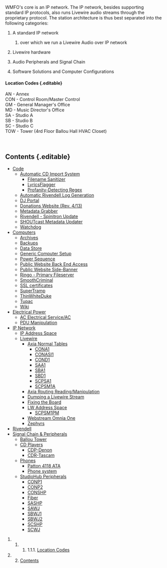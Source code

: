 WMFO's core is an IP network. The IP network, besides supporting
standard IP protocols, also runs Livewire audio streams through the
proprietary protocol. The station architecture is thus best separated
into the following categories:

1.  A standard IP network
    1.  over which we run a Livewire Audio over IP network

2.  Livewire hardware
3.  Audio Peripherals and Signal Chain
4.  Software Solutions and Computer Configurations

#### Location Codes {.editable}

AN - Annex\
 CON - Control Room/Master Control\
 GM - General Manager's Office\
 MD - Music Director's Office\
 SA - Studio A\
 SB - Studio B\
 SC - Studio C\
 TOW - Tower (4rd Floor Ballou Hall HVAC Closet) 

 

Contents {.editable}
--------

-   [Code](https://wiki.wmfo.org/Operations/Station_Architecture_Overview/Code "Operations/Station_Architecture_Overview/Code")
    -   [Automatic CD Import
        System](https://wiki.wmfo.org/Operations/Station_Architecture_Overview/Code/Automatic_CD_Import_System "Operations/Station_Architecture_Overview/Code/Automatic_CD_Import_System")
        -   [Filename
            Sanitizer](https://wiki.wmfo.org/Operations/Station_Architecture_Overview/Code/Automatic_CD_Import_System/Filename_Sanitizer "Operations/Station_Architecture_Overview/Code/Automatic_CD_Import_System/Filename_Sanitizer")
        -   [LyricsFlagger](https://wiki.wmfo.org/Operations/Station_Architecture_Overview/Code/Automatic_CD_Import_System/LyricsChecker "Operations/Station_Architecture_Overview/Code/Automatic_CD_Import_System/LyricsChecker")
        -   [Profanity-Detecting
            Regex](https://wiki.wmfo.org/Operations/Station_Architecture_Overview/Code/Automatic_CD_Import_System/Profanity-Detecting_Regex "Operations/Station_Architecture_Overview/Code/Automatic_CD_Import_System/Profanity-Detecting_Regex")
    -   [Automatic Rivendell Log
        Generation](https://wiki.wmfo.org/Operations/Station_Architecture_Overview/Code/Automatic_Rivendell_Log_Generation "Operations/Station_Architecture_Overview/Code/Automatic_Rivendell_Log_Generation")
    -   [DJ
        Portal](https://wiki.wmfo.org/Operations/Station_Architecture_Overview/Code/DJ_Portal "Operations/Station_Architecture_Overview/Code/DJ_Portal")
    -   [Donations Website (Rev.
        4/13)](https://wiki.wmfo.org/Operations/Station_Architecture_Overview/Code/Donations_Website_(Rev._4%2F%2F13) "Operations/Station_Architecture_Overview/Code/Donations_Website_(Rev._4//13)")
    -   [Metadata
        Grabber](https://wiki.wmfo.org/Operations/Station_Architecture_Overview/Code/Metadata_Grabber "Operations/Station_Architecture_Overview/Code/Metadata_Grabber")
    -   [Rivendell - Spinitron
        Update](https://wiki.wmfo.org/Operations/Station_Architecture_Overview/Code/Rivendell_-_Spinitron_Update "Operations/Station_Architecture_Overview/Code/Rivendell_-_Spinitron_Update")
    -   [SHOUTcast Metadata
        Updater](https://wiki.wmfo.org/Operations/Station_Architecture_Overview/Code/SHOUTcast_Metadata_Updater "Operations/Station_Architecture_Overview/Code/SHOUTcast_Metadata_Updater")
    -   [Watchdog](https://wiki.wmfo.org/Operations/Station_Architecture_Overview/Code/Watchdog "Operations/Station_Architecture_Overview/Code/Watchdog")
-   [Computers](https://wiki.wmfo.org/Operations/Station_Architecture_Overview/Computers "Operations/Station_Architecture_Overview/Computers")
    -   [Archives](https://wiki.wmfo.org/Operations/Station_Architecture_Overview/Computers/Archives "Operations/Station_Architecture_Overview/Computers/Archives")
    -   [Backups](https://wiki.wmfo.org/Operations/Station_Architecture_Overview/Computers/Backups "Operations/Station_Architecture_Overview/Computers/Backups")
    -   [Data
        Store](https://wiki.wmfo.org/Operations/Station_Architecture_Overview/Computers/Data_Store "Operations/Station_Architecture_Overview/Computers/Data_Store")
    -   [Generic Computer
        Setup](https://wiki.wmfo.org/Operations/Station_Architecture_Overview/Computers/Generic_Computer_Setup "Operations/Station_Architecture_Overview/Computers/Generic_Computer_Setup")
    -   [Power
        Sequence](https://wiki.wmfo.org/Operations/Station_Architecture_Overview/Computers/Power_Sequence "Operations/Station_Architecture_Overview/Computers/Power_Sequence")
    -   [Public Website Back End
        Access](https://wiki.wmfo.org/Operations/Station_Architecture_Overview/Computers/Public_Website_Back_End_Access "Operations/Station_Architecture_Overview/Computers/Public_Website_Back_End_Access")
    -   [Public Website
        Side-Banner](https://wiki.wmfo.org/Operations/Station_Architecture_Overview/Computers/Public_Website_Side-Banner "Operations/Station_Architecture_Overview/Computers/Public_Website_Side-Banner")
    -   [Ringo - Primary
        Fileserver](https://wiki.wmfo.org/Operations/Station_Architecture_Overview/Computers/Ringo_-_Primary_Fileserver "Operations/Station_Architecture_Overview/Computers/Ringo_-_Primary_Fileserver")
    -   [SmoothCriminal](https://wiki.wmfo.org/Operations/Station_Architecture_Overview/Computers/SmoothCriminal "Operations/Station_Architecture_Overview/Computers/SmoothCriminal")
    -   [SSL
        certificates](https://wiki.wmfo.org/Operations/Station_Architecture_Overview/Computers/SSL_certificates "Operations/Station_Architecture_Overview/Computers/SSL_certificates")
    -   [SuperTramp](https://wiki.wmfo.org/Operations/Station_Architecture_Overview/Computers/SuperTramp "Operations/Station_Architecture_Overview/Computers/SuperTramp")
    -   [ThinWhiteDuke](https://wiki.wmfo.org/Operations/Station_Architecture_Overview/Computers/ThinWhiteDuke "Operations/Station_Architecture_Overview/Computers/ThinWhiteDuke")
    -   [Tupac](https://wiki.wmfo.org/Operations/Station_Architecture_Overview/Computers/Tupac "Operations/Station_Architecture_Overview/Computers/Tupac")
    -   [Wiki](https://wiki.wmfo.org/Operations/Station_Architecture_Overview/Computers/Wiki "Operations/Station_Architecture_Overview/Computers/Wiki")
-   [Electrical
    Power](https://wiki.wmfo.org/Operations/Station_Architecture_Overview/Electrical_Power "Operations/Station_Architecture_Overview/Electrical_Power")
    -   [AC Electrical
        Service/AC](https://wiki.wmfo.org/Operations/Station_Architecture_Overview/Electrical_Power/AC_Electrical_Service%2F%2FAC "Operations/Station_Architecture_Overview/Electrical_Power/AC_Electrical_Service//AC")
    -   [PDU
        Manipulation](https://wiki.wmfo.org/Operations/Station_Architecture_Overview/Electrical_Power/PDU_Manipulation "Operations/Station_Architecture_Overview/Electrical_Power/PDU_Manipulation")
-   [IP
    Network](https://wiki.wmfo.org/Operations/Station_Architecture_Overview/IP_Network "Operations/Station_Architecture_Overview/IP_Network")
    -   [IP Address
        Space](https://wiki.wmfo.org/Operations/Station_Architecture_Overview/IP_Network/IP_Address_Space "Operations/Station_Architecture_Overview/IP_Network/IP_Address_Space")
    -   [Livewire](https://wiki.wmfo.org/Operations/Station_Architecture_Overview/IP_Network/Livewire "Operations/Station_Architecture_Overview/IP_Network/Livewire")
        -   [Axia Normal
            Tables](https://wiki.wmfo.org/Operations/Station_Architecture_Overview/IP_Network/Livewire/Axia_Normal_Tables "Operations/Station_Architecture_Overview/IP_Network/Livewire/Axia_Normal_Tables")
            -   [CONA1](https://wiki.wmfo.org/Operations/Station_Architecture_Overview/IP_Network/Livewire/Axia_Normal_Tables/CONA1 "Operations/Station_Architecture_Overview/IP_Network/Livewire/Axia_Normal_Tables/CONA1")
            -   [CONASI1](https://wiki.wmfo.org/Operations/Station_Architecture_Overview/IP_Network/Livewire/Axia_Normal_Tables/CONASI1 "Operations/Station_Architecture_Overview/IP_Network/Livewire/Axia_Normal_Tables/CONASI1")
            -   [COND1](https://wiki.wmfo.org/Operations/Station_Architecture_Overview/IP_Network/Livewire/Axia_Normal_Tables/COND1 "Operations/Station_Architecture_Overview/IP_Network/Livewire/Axia_Normal_Tables/COND1")
            -   [SAA1](https://wiki.wmfo.org/Operations/Station_Architecture_Overview/IP_Network/Livewire/Axia_Normal_Tables/SAA1 "Operations/Station_Architecture_Overview/IP_Network/Livewire/Axia_Normal_Tables/SAA1")
            -   [SBA1](https://wiki.wmfo.org/Operations/Station_Architecture_Overview/IP_Network/Livewire/Axia_Normal_Tables/SBA1 "Operations/Station_Architecture_Overview/IP_Network/Livewire/Axia_Normal_Tables/SBA1")
            -   [SBD1](https://wiki.wmfo.org/Operations/Station_Architecture_Overview/IP_Network/Livewire/Axia_Normal_Tables/SBD1 "Operations/Station_Architecture_Overview/IP_Network/Livewire/Axia_Normal_Tables/SBD1")
            -   [SCPSA1](https://wiki.wmfo.org/Operations/Station_Architecture_Overview/IP_Network/Livewire/Axia_Normal_Tables/SCPSA1 "Operations/Station_Architecture_Overview/IP_Network/Livewire/Axia_Normal_Tables/SCPSA1")
            -   [SCPSM1A](https://wiki.wmfo.org/Operations/Station_Architecture_Overview/IP_Network/Livewire/Axia_Normal_Tables/SCPSM1A "Operations/Station_Architecture_Overview/IP_Network/Livewire/Axia_Normal_Tables/SCPSM1A")
        -   [Axia Routing
            Reading/Manipulation](https://wiki.wmfo.org/Operations/Station_Architecture_Overview/IP_Network/Livewire/Axia_Routing_Reading%2F%2FManipulation "Operations/Station_Architecture_Overview/IP_Network/Livewire/Axia_Routing_Reading//Manipulation")
        -   [Dumping a Livewire
            Stream](https://wiki.wmfo.org/Operations/Station_Architecture_Overview/IP_Network/Livewire/Dumping_a_Livewire_Stream "Operations/Station_Architecture_Overview/IP_Network/Livewire/Dumping_a_Livewire_Stream")
        -   [Fixing the
            Board](https://wiki.wmfo.org/Operations/Station_Architecture_Overview/IP_Network/Livewire/Fixing_the_Board "Operations/Station_Architecture_Overview/IP_Network/Livewire/Fixing_the_Board")
        -   [LW Address
            Space](https://wiki.wmfo.org/Operations/Station_Architecture_Overview/IP_Network/Livewire/LW_Address_Space "Operations/Station_Architecture_Overview/IP_Network/Livewire/LW_Address_Space")
            -   [SCPSM1PM](https://wiki.wmfo.org/Operations/Station_Architecture_Overview/IP_Network/Livewire/LW_Address_Space/SCPSM1PM "Operations/Station_Architecture_Overview/IP_Network/Livewire/LW_Address_Space/SCPSM1PM")
        -   [Webstream Omnia
            One](https://wiki.wmfo.org/Operations/Station_Architecture_Overview/IP_Network/Livewire/Webstream_Omnia_One "Operations/Station_Architecture_Overview/IP_Network/Livewire/Webstream_Omnia_One")
        -   [Zephyrs](https://wiki.wmfo.org/Operations/Station_Architecture_Overview/IP_Network/Livewire/Zephyrs "Operations/Station_Architecture_Overview/IP_Network/Livewire/Zephyrs")
-   [Rivendell](https://wiki.wmfo.org/Operations/Station_Architecture_Overview/Rivendell "Operations/Station_Architecture_Overview/Rivendell")
-   [Signal Chain &
    Peripherals](https://wiki.wmfo.org/index.php?title=Operations/Station_Architecture_Overview/Signal_Chain_%26_Peripherals "Operations/Station_Architecture_Overview/Signal_Chain_&_Peripherals")
    -   [Ballou
        Tower](https://wiki.wmfo.org/index.php?title=Operations/Station_Architecture_Overview/Signal_Chain_%26_Peripherals/Ballou_Tower "Operations/Station_Architecture_Overview/Signal_Chain_&_Peripherals/Ballou_Tower")
    -   [CD
        Players](https://wiki.wmfo.org/index.php?title=Operations/Station_Architecture_Overview/Signal_Chain_%26_Peripherals/CD_Players "Operations/Station_Architecture_Overview/Signal_Chain_&_Peripherals/CD_Players")
        -   [CDP-Denon](https://wiki.wmfo.org/index.php?title=Operations/Station_Architecture_Overview/Signal_Chain_%26_Peripherals/CD_Players/CDP-Denon "Operations/Station_Architecture_Overview/Signal_Chain_&_Peripherals/CD_Players/CDP-Denon")
        -   [CDR-Tascam](https://wiki.wmfo.org/index.php?title=Operations/Station_Architecture_Overview/Signal_Chain_%26_Peripherals/CD_Players/CDR-Tascam "Operations/Station_Architecture_Overview/Signal_Chain_&_Peripherals/CD_Players/CDR-Tascam")
    -   [Phones](https://wiki.wmfo.org/index.php?title=Operations/Station_Architecture_Overview/Signal_Chain_%26_Peripherals/Phones "Operations/Station_Architecture_Overview/Signal_Chain_&_Peripherals/Phones")
        -   [Patton 4118
            ATA](https://wiki.wmfo.org/index.php?title=Operations/Station_Architecture_Overview/Signal_Chain_%26_Peripherals/Phones/Patton_4118_ATA "Operations/Station_Architecture_Overview/Signal_Chain_&_Peripherals/Phones/Patton_4118_ATA")
        -   [Phone
            system](https://wiki.wmfo.org/index.php?title=Operations/Station_Architecture_Overview/Signal_Chain_%26_Peripherals/Phones/Phone_system "Operations/Station_Architecture_Overview/Signal_Chain_&_Peripherals/Phones/Phone_system")
    -   [StudioHub
        Peripherals](https://wiki.wmfo.org/index.php?title=Operations/Station_Architecture_Overview/Signal_Chain_%26_Peripherals/StudioHub_Peripherals "Operations/Station_Architecture_Overview/Signal_Chain_&_Peripherals/StudioHub_Peripherals")
        -   [CONP1](https://wiki.wmfo.org/index.php?title=Operations/Station_Architecture_Overview/Signal_Chain_%26_Peripherals/StudioHub_Peripherals/CONP1 "Operations/Station_Architecture_Overview/Signal_Chain_&_Peripherals/StudioHub_Peripherals/CONP1")
        -   [CONP2](https://wiki.wmfo.org/index.php?title=Operations/Station_Architecture_Overview/Signal_Chain_%26_Peripherals/StudioHub_Peripherals/CONP2 "Operations/Station_Architecture_Overview/Signal_Chain_&_Peripherals/StudioHub_Peripherals/CONP2")
        -   [CONSHP](https://wiki.wmfo.org/index.php?title=Operations/Station_Architecture_Overview/Signal_Chain_%26_Peripherals/StudioHub_Peripherals/CONSHP "Operations/Station_Architecture_Overview/Signal_Chain_&_Peripherals/StudioHub_Peripherals/CONSHP")
        -   [Fiber](https://wiki.wmfo.org/index.php?title=Operations/Station_Architecture_Overview/Signal_Chain_%26_Peripherals/StudioHub_Peripherals/Fiber "Operations/Station_Architecture_Overview/Signal_Chain_&_Peripherals/StudioHub_Peripherals/Fiber")
        -   [SASHP](https://wiki.wmfo.org/index.php?title=Operations/Station_Architecture_Overview/Signal_Chain_%26_Peripherals/StudioHub_Peripherals/SASHP "Operations/Station_Architecture_Overview/Signal_Chain_&_Peripherals/StudioHub_Peripherals/SASHP")
        -   [SAWJ](https://wiki.wmfo.org/index.php?title=Operations/Station_Architecture_Overview/Signal_Chain_%26_Peripherals/StudioHub_Peripherals/SAWJ "Operations/Station_Architecture_Overview/Signal_Chain_&_Peripherals/StudioHub_Peripherals/SAWJ")
        -   [SBWJ1](https://wiki.wmfo.org/index.php?title=Operations/Station_Architecture_Overview/Signal_Chain_%26_Peripherals/StudioHub_Peripherals/SBWJ1 "Operations/Station_Architecture_Overview/Signal_Chain_&_Peripherals/StudioHub_Peripherals/SBWJ1")
        -   [SBWJ2](https://wiki.wmfo.org/index.php?title=Operations/Station_Architecture_Overview/Signal_Chain_%26_Peripherals/StudioHub_Peripherals/SBWJ2 "Operations/Station_Architecture_Overview/Signal_Chain_&_Peripherals/StudioHub_Peripherals/SBWJ2")
        -   [SCSHP](https://wiki.wmfo.org/index.php?title=Operations/Station_Architecture_Overview/Signal_Chain_%26_Peripherals/StudioHub_Peripherals/SCSHP "Operations/Station_Architecture_Overview/Signal_Chain_&_Peripherals/StudioHub_Peripherals/SCSHP")
        -   [SCWJ](https://wiki.wmfo.org/index.php?title=Operations/Station_Architecture_Overview/Signal_Chain_%26_Peripherals/StudioHub_Peripherals/SCWJ "Operations/Station_Architecture_Overview/Signal_Chain_&_Peripherals/StudioHub_Peripherals/SCWJ")

1.  1.  1.  1.1.1. [Location Codes](#Location_Codes)

2.  2. [Contents](#Contents)

